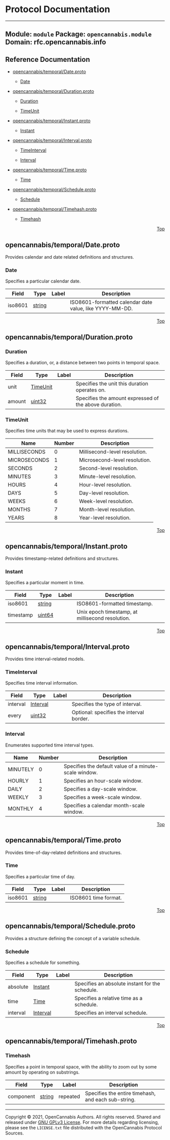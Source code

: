 # Protocol Documentation
<a name="top"></a>

---
Module: `module`
Package: `opencannabis.module`
Domain: rfc.opencannabis.info
---


## Reference Documentation

- [opencannabis/temporal/Date.proto](#opencannabis/temporal/Date.proto)
  - [Date](#opencannabis.temporal.Date)

- [opencannabis/temporal/Duration.proto](#opencannabis/temporal/Duration.proto)
  - [Duration](#opencannabis.temporal.Duration)

  - [TimeUnit](#opencannabis.temporal.TimeUnit)

- [opencannabis/temporal/Instant.proto](#opencannabis/temporal/Instant.proto)
  - [Instant](#opencannabis.temporal.Instant)

- [opencannabis/temporal/Interval.proto](#opencannabis/temporal/Interval.proto)
  - [TimeInterval](#opencannabis.temporal.TimeInterval)

  - [Interval](#opencannabis.temporal.Interval)

- [opencannabis/temporal/Time.proto](#opencannabis/temporal/Time.proto)
  - [Time](#opencannabis.temporal.Time)

- [opencannabis/temporal/Schedule.proto](#opencannabis/temporal/Schedule.proto)
  - [Schedule](#opencannabis.temporal.Schedule)

- [opencannabis/temporal/Timehash.proto](#opencannabis/temporal/Timehash.proto)
  - [Timehash](#opencannabis.temporal.Timehash)





<a name="opencannabis/temporal/Date.proto"></a>
<p align="right"><a href="#top">Top</a></p>

## opencannabis/temporal/Date.proto
Provides calendar and date related definitions and structures.


<a name="opencannabis.temporal.Date"></a>

### Date
Specifies a particular calendar date.


| Field | Type | Label | Description |
| ----- | ---- | ----- | ----------- |
| iso8601 | [string](#string) |  | ISO8601-formatted calendar date value, like YYYY-MM-DD. |





<!-- end messages -->

<!-- end enums -->

<!-- end HasExtensions -->

<!-- end services -->


<a name="opencannabis/temporal/Duration.proto"></a>
<p align="right"><a href="#top">Top</a></p>

## opencannabis/temporal/Duration.proto



<a name="opencannabis.temporal.Duration"></a>

### Duration
Specifies a duration, or, a distance between two points in temporal space.


| Field | Type | Label | Description |
| ----- | ---- | ----- | ----------- |
| unit | [TimeUnit](#opencannabis.temporal.TimeUnit) |  | Specifies the unit this duration operates on. |
| amount | [uint32](#uint32) |  | Specifies the amount expressed of the above duration. |





<!-- end messages -->


<a name="opencannabis.temporal.TimeUnit"></a>

### TimeUnit
Specifies time units that may be used to express durations.

| Name | Number | Description |
| ---- | ------ | ----------- |
| MILLISECONDS | 0 | Millisecond-level resolution. |
| MICROSECONDS | 1 | Microsecond-level resolution. |
| SECONDS | 2 | Second-level resolution. |
| MINUTES | 3 | Minute-level resolution. |
| HOURS | 4 | Hour-level resolution. |
| DAYS | 5 | Day-level resolution. |
| WEEKS | 6 | Week-level resolution. |
| MONTHS | 7 | Month-level resolution. |
| YEARS | 8 | Year-level resolution. |


<!-- end enums -->

<!-- end HasExtensions -->

<!-- end services -->


<a name="opencannabis/temporal/Instant.proto"></a>
<p align="right"><a href="#top">Top</a></p>

## opencannabis/temporal/Instant.proto
Provides timestamp-related definitions and structures.


<a name="opencannabis.temporal.Instant"></a>

### Instant
Specifies a particular moment in time.


| Field | Type | Label | Description |
| ----- | ---- | ----- | ----------- |
| iso8601 | [string](#string) |  | ISO8601-formatted timestamp. |
| timestamp | [uint64](#uint64) |  | Unix epoch timestamp, at millisecond resolution. |





<!-- end messages -->

<!-- end enums -->

<!-- end HasExtensions -->

<!-- end services -->


<a name="opencannabis/temporal/Interval.proto"></a>
<p align="right"><a href="#top">Top</a></p>

## opencannabis/temporal/Interval.proto
Provides time interval-related models.


<a name="opencannabis.temporal.TimeInterval"></a>

### TimeInterval
Specifies time interval information.


| Field | Type | Label | Description |
| ----- | ---- | ----- | ----------- |
| interval | [Interval](#opencannabis.temporal.Interval) |  | Specifies the type of interval. |
| every | [uint32](#uint32) |  | Optional: specifies the interval border. |





<!-- end messages -->


<a name="opencannabis.temporal.Interval"></a>

### Interval
Enumerates supported time interval types.

| Name | Number | Description |
| ---- | ------ | ----------- |
| MINUTELY | 0 | Specifies the default value of a minute-scale window. |
| HOURLY | 1 | Specifies an hour-scale window. |
| DAILY | 2 | Specifies a day-scale window. |
| WEEKLY | 3 | Specifies a week-scale window. |
| MONTHLY | 4 | Specifies a calendar month-scale window. |


<!-- end enums -->

<!-- end HasExtensions -->

<!-- end services -->


<a name="opencannabis/temporal/Time.proto"></a>
<p align="right"><a href="#top">Top</a></p>

## opencannabis/temporal/Time.proto
Provides time-of-day-related definitions and structures.


<a name="opencannabis.temporal.Time"></a>

### Time
Specifies a particular time of day.


| Field | Type | Label | Description |
| ----- | ---- | ----- | ----------- |
| iso8601 | [string](#string) |  | ISO8601 time format. |





<!-- end messages -->

<!-- end enums -->

<!-- end HasExtensions -->

<!-- end services -->


<a name="opencannabis/temporal/Schedule.proto"></a>
<p align="right"><a href="#top">Top</a></p>

## opencannabis/temporal/Schedule.proto
Provides a structure defining the concept of a variable schedule.


<a name="opencannabis.temporal.Schedule"></a>

### Schedule
Specifies a schedule for something.


| Field | Type | Label | Description |
| ----- | ---- | ----- | ----------- |
| absolute | [Instant](#opencannabis.temporal.Instant) |  | Specifies an absolute instant for the schedule. |
| time | [Time](#opencannabis.temporal.Time) |  | Specifies a relative time as a schedule. |
| interval | [Interval](#opencannabis.temporal.Interval) |  | Specifies an interval schedule. |





<!-- end messages -->

<!-- end enums -->

<!-- end HasExtensions -->

<!-- end services -->


<a name="opencannabis/temporal/Timehash.proto"></a>
<p align="right"><a href="#top">Top</a></p>

## opencannabis/temporal/Timehash.proto



<a name="opencannabis.temporal.Timehash"></a>

### Timehash
Specifies a point in temporal space, with the ability to zoom out by some amount by operating on substrings.


| Field | Type | Label | Description |
| ----- | ---- | ----- | ----------- |
| component | [string](#string) | repeated | Specifies the entire timehash, and each sub-string. |





<!-- end messages -->

<!-- end enums -->

<!-- end HasExtensions -->

<!-- end services -->



---

Copyright &copy; 2021, OpenCannabis Authors. All rights reserved. Shared and released under
[GNU GPLv3 License](https://www.gnu.org/licenses/gpl-3.0.en.html). For more details regarding licensing, please see the
`LICENSE.txt` file distributed with the OpenCannabis Protocol Sources.
